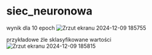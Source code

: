 # siec_neuronowa

wynik dla 10 epoch
![Zrzut ekranu 2024-12-09 185755](https://github.com/user-attachments/assets/02378db9-5c95-42bc-a08f-70cc52c5ceac)

przykładowe źle sklasyfikowane wartości
![Zrzut ekranu 2024-12-09 185815](https://github.com/user-attachments/assets/c926540d-5629-4f6b-b5a1-4a81f9b9caca)
